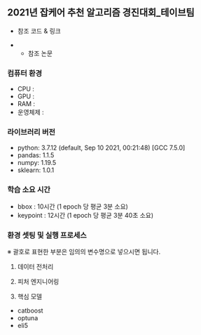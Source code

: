 ## 2021년 잡케어 추천 알고리즘 경진대회_테이브팀

* 참조 코드 & 링크
-
  * 참조 논문


### 컴퓨터 환경
* CPU : 
* GPU : 
* RAM : 
* 운영체제 : 

### 라이브러리 버전
* python: 3.7.12 (default, Sep 10 2021, 00:21:48) 
[GCC 7.5.0]
* pandas: 1.1.5
* numpy: 1.19.5
* sklearn: 1.0.1

### 학습 소요 시간
* bbox : 10시간 (1 epoch 당 평균 3분 소요)
* keypoint : 12시간 (1 epoch 당 평균 3분 40초 소요)

### 환경 셋팅 및 실행 프로세스
※ 괄호로 표현한 부분은 임의의 변수명으로 넣으시면 됩니다.

1. 데이터 전처리

2. 피처 엔지니어링

3. 핵심 모델
* catboost
* optuna
* eli5


